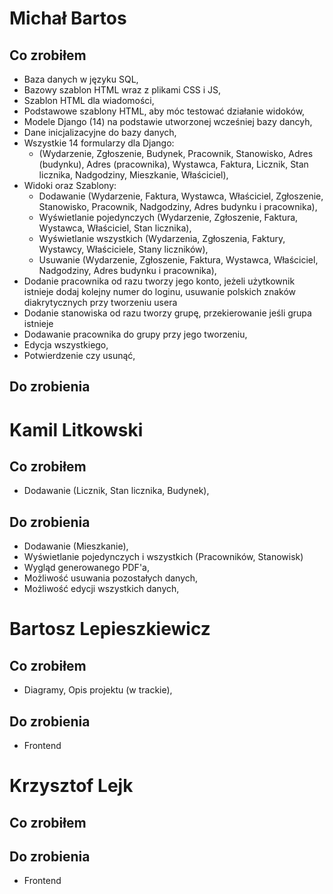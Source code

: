 # Michał Bartos

## Co zrobiłem

- Baza danych w języku SQL,
- Bazowy szablon HTML wraz z plikami CSS i JS,
- Szablon HTML dla wiadomości,
- Podstawowe szablony HTML, aby móc testować działanie widoków,
- Modele Django (14) na podstawie utworzonej wcześniej bazy dancyh,
- Dane inicjalizacyjne do bazy danych,
- Wszystkie 14 formularzy dla Django:
  - (Wydarzenie, Zgłoszenie, Budynek, Pracownik, Stanowisko, Adres (budynku), Adres (pracownika), Wystawca, Faktura, Licznik, Stan licznika, Nadgodziny, Mieszkanie, Właściciel),
- Widoki oraz Szablony:
  - Dodawanie (Wydarzenie, Faktura, Wystawca, Właściciel, Zgłoszenie, Stanowisko, Pracownik, Nadgodziny, Adres budynku i pracownika),
  - Wyświetlanie pojedynczych (Wydarzenie, Zgłoszenie, Faktura, Wystawca, Właściciel, Stan licznika),
  - Wyświetlanie wszystkich (Wydarzenia, Zgłoszenia, Faktury, Wystawcy, Właściciele, Stany liczników),
  - Usuwanie (Wydarzenie, Zgłoszenie, Faktura, Wystawca, Właściciel, Nadgodziny, Adres budynku i pracownika),
- Dodanie pracownika od razu tworzy jego konto, jeżeli użytkownik istnieje dodaj kolejny numer do loginu, usuwanie polskich znaków diakrytycznych przy tworzeniu usera
- Dodanie stanowiska od razu tworzy grupę, przekierowanie jeśli grupa istnieje
- Dodawanie pracownika do grupy przy jego tworzeniu,
- Edycja wszystkiego,
- Potwierdzenie czy usunąć,

## Do zrobienia


# Kamil Litkowski

## Co zrobiłem

- Dodawanie (Licznik, Stan licznika, Budynek),

## Do zrobienia

- Dodawanie (Mieszkanie),
- Wyświetlanie pojedynczych i wszystkich (Pracowników, Stanowisk)
- Wygląd generowanego PDF'a,
- Możliwość usuwania pozostałych danych,
- Możliwość edycji wszystkich danych,

# Bartosz Lepieszkiewicz

## Co zrobiłem

- Diagramy, Opis projektu (w trackie),

## Do zrobienia

- Frontend

# Krzysztof Lejk

## Co zrobiłem


## Do zrobienia

- Frontend